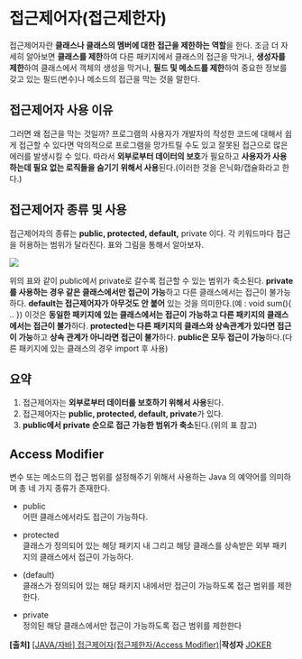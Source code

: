 
# 접근제어자(접근제한자)

접근제어자란  **클래스나 클래스의 멤버에 대한 접근을 제한하는 역할**을 한다. 조금 더 자세히 알아보면  **클래스를 제한**하여 다른 패키지에서 클래스의 접근을 막거나,  **생성자를 제한**하여 클래스에서 객체의 생성을 막거나, **필드 및 메소드를 제한**하여 중요한 정보를 갖고 있는 필드(변수)나 메소드의 접근을 막는 것을 말한다.

## 접근제어자 사용 이유

그러면 왜 접근을 막는 것일까? 프로그램의 사용자가 개발자의 작성한 코드에 대해서 쉽게 접근할 수 있다면 악의적으로 프로그램을 망가트릴 수도 있고 잘못된 접근으로 많은 에러를 발생시킬 수 있다. 따라서  **외부로부터 데이터의 보호**가 필요하고  **사용자가 사용하는데 필요 없는 로직들을 숨기기 위해서 사용**된다.(이러한 것을  은닉화/캡슐화라고 한다.)

##  접근제어자 종류 및 사용

접근제어자의 종류는  **public, protected, default,** private 이다. 각 키워드마다 접근을 허용하는 범위가 달라진다. 표와 그림을 통해서 알아보자.  
  

![](https://postfiles.pstatic.net/MjAxNzAzMTdfNDkg/MDAxNDg5NzQ1ODU3NTAw.asWA_VfqSUpuY_N_AsFoeMloljG_AnUr_uRtXL5rEZEg.IIL6vdAe9Td4yKyssHnLnLCRQYosndGiCvWfo0VhiuQg.PNG.heartflow89/image.png?type=w773)

위의 표와 같이 public에서 private로 갈수록 접근할 수 있는 범위가 축소된다.  **private를 사용하는 경우 같은 클래스에서만 접근이 가능**하고 다른 클래스에서는 접근이 불가능하다. **default는 접근제어자가 아무것도 안 붙어** 있는 것을 의미한다.(예 : void sum(){ .. }) 이것은  **동일한 패키지에 있는 클래스에서는 접근이 가능하고 다른 패키지의 클래스에서는 접근이 불가**하다.  **protected는 다른 패키지의 클래스와 상속관계가 있다면 접근이 가능**하고  **상속 관계가 아니라면 접근이 불가**하다.  **public은 모두 접근이 가능**하다.(다른 패키지에 있는 클래스의 경우 import 후 사용)  

## 요약

1. 접근제어자는 **외부로부터 데이터를 보호하기 위해서 사용**된다.  
2. 접근제어자는 **public, protected, default, private**가 있다.  
3. **public에서 private 순으로 접근 가능한 범위가 축소**된다.(위의 표 참고)

## Access Modifier

변수 또는 메소드의 접근 범위를 설정해주기 위해서 사용하는 Java 의 예약어를 의미하며 총 네 가지 종류가 존재한다.

-   public  
    어떤 클래스에서라도 접근이 가능하다.
    
-   protected  
    클래스가 정의되어 있는 해당 패키지 내 그리고 해당 클래스를 상속받은 외부 패키지의 클래스에서 접근이 가능하다.
    
-   (default)  
    클래스가 정의되어 있는 해당 패키지 내에서만 접근이 가능하도록 접근 범위를 제한한다.
    
-   private  
    정의된 해당 클래스에서만 접근이 가능하도록 접근 범위를 제한한다

**[출처]**  [[JAVA/자바] 접근제어자(접근제한자/Access Modifier)](https://blog.naver.com/heartflow89/220961166980)|**작성자**  [JOKER](https://blog.naver.com/heartflow89)